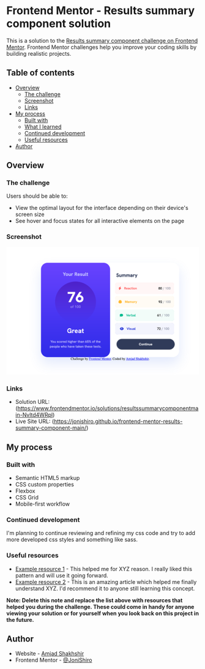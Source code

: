 # Frontend Mentor - Results summary component solution

This is a solution to the [Results summary component challenge on Frontend Mentor](https://www.frontendmentor.io/challenges/results-summary-component-CE_K6s0maV). Frontend Mentor challenges help you improve your coding skills by building realistic projects. 

## Table of contents

- [Overview](#overview)
  - [The challenge](#the-challenge)
  - [Screenshot](#screenshot)
  - [Links](#links)
- [My process](#my-process)
  - [Built with](#built-with)
  - [What I learned](#what-i-learned)
  - [Continued development](#continued-development)
  - [Useful resources](#useful-resources)
- [Author](#author)

## Overview

### The challenge

Users should be able to:

- View the optimal layout for the interface depending on their device's screen size
- See hover and focus states for all interactive elements on the page

### Screenshot

![](./screenshot.png)

### Links

- Solution URL: (https://www.frontendmentor.io/solutions/resultssummarycomponentmain-Nvltd4WRpl)
- Live Site URL: (https://jonishiro.github.io/frontend-mentor-results-summary-component-main/)

## My process

### Built with

- Semantic HTML5 markup
- CSS custom properties
- Flexbox
- CSS Grid
- Mobile-first workflow


### Continued development

I'm planning to continue reviewing and refining my css code and try to add more developed css styles and something like sass.

### Useful resources

- [Example resource 1](https://www.example.com) - This helped me for XYZ reason. I really liked this pattern and will use it going forward.
- [Example resource 2](https://www.example.com) - This is an amazing article which helped me finally understand XYZ. I'd recommend it to anyone still learning this concept.

**Note: Delete this note and replace the list above with resources that helped you during the challenge. These could come in handy for anyone viewing your solution or for yourself when you look back on this project in the future.**

## Author

- Website - [Amjad Shakhshir](https://www.amjadshakhshir.com)
- Frontend Mentor - [@JoniShiro](https://www.frontendmentor.io/profile/JoniShiro)


